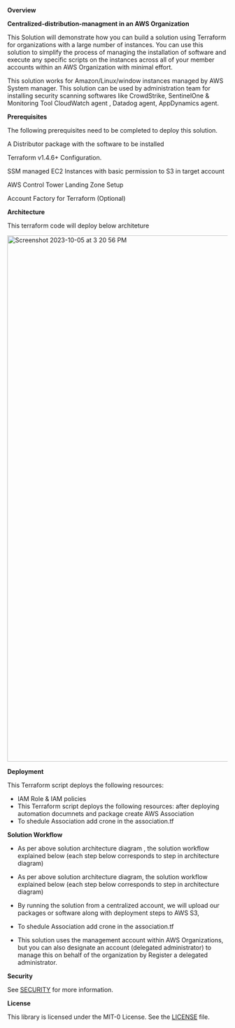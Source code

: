 **Overview**

**Centralized-distribution-managment in an AWS Organization**

This Solution will demonstrate how you can build a solution using Terraform for organizations with a large number of instances. You can use this solution to simplify the process of managing the installation of software and execute any specific scripts on the instances across all of your member accounts within an AWS Organization with minimal effort.

This solution works for Amazon/Linux/window instances managed by AWS System manager. This solution can be used by administration team for installing security scanning softwares like CrowdStrike, SentinelOne & Monitoring Tool CloudWatch agent , Datadog agent, AppDynamics agent.

**Prerequisites**

The following prerequisites need to be completed to deploy this solution.

A Distributor package  with the software to be installed

Terraform v1.4.6+ Configuration. 

SSM managed EC2 Instances with basic permission to S3 in target account

AWS Control Tower Landing Zone Setup

Account Factory for Terraform (Optional) 

**Architecture**

This terraform code will deploy below architeture

<img width="1199" alt="Screenshot 2023-10-05 at 3 20 56 PM" src="https://github.com/aws-samples/aws-organization-centralised-package-distribution/assets/65273458/f24f13fb-7462-4f80-872e-a629b37667ca">




**Deployment**

This Terraform script deploys the following resources:

- IAM Role & IAM policies
- This Terraform script deploys the following resources:
after deploying automation documnets and package create AWS Association 
- To shedule Association add crone in the association.tf


**Solution Workflow**

- As per above solution architecture diagram , the solution workflow explained below (each step below corresponds to step in architecture diagram)
- As per above solution architecture diagram, the solution workflow explained below (each step below corresponds to step in architecture diagram)

- By running the solution from a centralized account, we will upload our packages or software along with deployment steps to AWS S3, 

- To shedule Association add crone in the association.tf
 
- This solution uses the management account within AWS Organizations, but you can also designate an account (delegated administrator) to manage this on behalf of the organization by Register a delegated administrator.


**Security**

See [SECURITY]([centralized-distribution-managment-in-an-aws-organization/-/blob/main/SECURITY.md]) for more information.

**License**

This library is licensed under the MIT-0 License. See the [LICENSE](https://github.com/aws-samples/aws-organization-centralised-package-distribution/blob/main/LICENSE) file.

